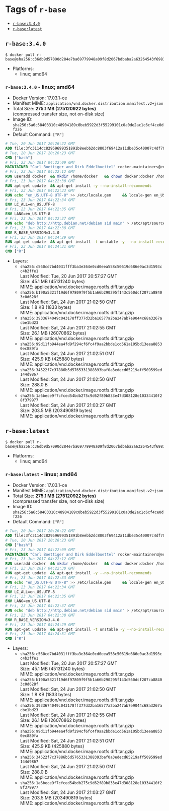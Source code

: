 <!-- THIS FILE IS GENERATED VIA './update-remote.sh' -->

# Tags of `r-base`

-	[`r-base:3.4.0`](#r-base340)
-	[`r-base:latest`](#r-baselatest)

## `r-base:3.4.0`

```console
$ docker pull r-base@sha256:c36db9d57090d284e7ba69779948a09f8d2067bdbaba2a63264543f6981d0968
```

-	Platforms:
	-	linux; amd64

### `r-base:3.4.0` - linux; amd64

-	Docker Version: 17.03.1-ce
-	Manifest MIME: `application/vnd.docker.distribution.manifest.v2+json`
-	Total Size: **275.1 MB (275120922 bytes)**  
	(compressed transfer size, not on-disk size)
-	Image ID: `sha256:5a6c58403310c48904189c0beb5922d3f55299101c0a0de2ac1c6cf4ce0df226`
-	Default Command: `["R"]`

```dockerfile
# Tue, 20 Jun 2017 20:26:22 GMT
ADD file:3fc3114dc82959699351891b8eebb2dc8803f69412a11dbe35c40007c4df70be in / 
# Tue, 20 Jun 2017 20:26:23 GMT
CMD ["bash"]
# Fri, 23 Jun 2017 04:22:09 GMT
MAINTAINER "Carl Boettiger and Dirk Eddelbuettel" rocker-maintainers@eddelbuettel.com
# Fri, 23 Jun 2017 04:22:12 GMT
RUN useradd docker 	&& mkdir /home/docker 	&& chown docker:docker /home/docker 	&& addgroup docker staff
# Fri, 23 Jun 2017 04:22:30 GMT
RUN apt-get update 	&& apt-get install -y --no-install-recommends 		ed 		less 		locales 		vim-tiny 		wget 		ca-certificates 		fonts-texgyre 	&& rm -rf /var/lib/apt/lists/*
# Fri, 23 Jun 2017 04:22:33 GMT
RUN echo "en_US.UTF-8 UTF-8" >> /etc/locale.gen 	&& locale-gen en_US.utf8 	&& /usr/sbin/update-locale LANG=en_US.UTF-8
# Fri, 23 Jun 2017 04:22:34 GMT
ENV LC_ALL=en_US.UTF-8
# Fri, 23 Jun 2017 04:22:35 GMT
ENV LANG=en_US.UTF-8
# Fri, 23 Jun 2017 04:22:37 GMT
RUN echo "deb http://http.debian.net/debian sid main" > /etc/apt/sources.list.d/debian-unstable.list 	&& echo 'APT::Default-Release "testing";' > /etc/apt/apt.conf.d/default
# Fri, 23 Jun 2017 04:22:38 GMT
ENV R_BASE_VERSION=3.4.0
# Fri, 23 Jun 2017 04:24:29 GMT
RUN apt-get update 	&& apt-get install -t unstable -y --no-install-recommends 		littler                 r-cran-littler 		r-base=${R_BASE_VERSION}* 		r-base-dev=${R_BASE_VERSION}* 		r-recommended=${R_BASE_VERSION}*         && echo 'options(repos = c(CRAN = "https://cran.rstudio.com/"), download.file.method = "libcurl")' >> /etc/R/Rprofile.site         && echo 'source("/etc/R/Rprofile.site")' >> /etc/littler.r 	&& ln -s /usr/share/doc/littler/examples/install.r /usr/local/bin/install.r 	&& ln -s /usr/share/doc/littler/examples/install2.r /usr/local/bin/install2.r 	&& ln -s /usr/share/doc/littler/examples/installGithub.r /usr/local/bin/installGithub.r 	&& ln -s /usr/share/doc/littler/examples/testInstalled.r /usr/local/bin/testInstalled.r 	&& install.r docopt 	&& rm -rf /tmp/downloaded_packages/ /tmp/*.rds 	&& rm -rf /var/lib/apt/lists/*
# Fri, 23 Jun 2017 04:24:31 GMT
CMD ["R"]
```

-	Layers:
	-	`sha256:c560cd7bd4031fff3ba3e364e0cd0eea558c50619d686e0ac3d1593cc4b2ffe1`  
		Last Modified: Tue, 20 Jun 2017 20:57:27 GMT  
		Size: 45.1 MB (45131240 bytes)  
		MIME: application/vnd.docker.image.rootfs.diff.tar.gzip
	-	`sha256:b190a5321f19d6f97809f9f5b1a66b290295f143c560dcf207ca88403c0d628f`  
		Last Modified: Sat, 24 Jun 2017 21:02:50 GMT  
		Size: 1.8 KB (1833 bytes)  
		MIME: application/vnd.docker.image.rootfs.diff.tar.gzip
	-	`sha256:3933674049c043178ff377d32ba16577a2ba247ab7e9044c68a3267acbe1bd23`  
		Last Modified: Sat, 24 Jun 2017 21:02:55 GMT  
		Size: 26.1 MB (26070862 bytes)  
		MIME: application/vnd.docker.image.rootfs.diff.tar.gzip
	-	`sha256:99d11fb944ea4fd9f294cf6fc4f9aa2bbde1cd561a105bd13eea88530ec889fa`  
		Last Modified: Sat, 24 Jun 2017 21:02:51 GMT  
		Size: 425.9 KB (425880 bytes)  
		MIME: application/vnd.docker.image.rootfs.diff.tar.gzip
	-	`sha256:34522f7c37886b5d5765331388393baf0a3edecd65219aff509599ed144d9867`  
		Last Modified: Sat, 24 Jun 2017 21:02:50 GMT  
		Size: 288.0 B  
		MIME: application/vnd.docker.image.rootfs.diff.tar.gzip
	-	`sha256:1a6bece9f7cfced54bdb275c9d62f89b833e47d308128e10334410f28f379977`  
		Last Modified: Sat, 24 Jun 2017 21:03:27 GMT  
		Size: 203.5 MB (203490819 bytes)  
		MIME: application/vnd.docker.image.rootfs.diff.tar.gzip

## `r-base:latest`

```console
$ docker pull r-base@sha256:c36db9d57090d284e7ba69779948a09f8d2067bdbaba2a63264543f6981d0968
```

-	Platforms:
	-	linux; amd64

### `r-base:latest` - linux; amd64

-	Docker Version: 17.03.1-ce
-	Manifest MIME: `application/vnd.docker.distribution.manifest.v2+json`
-	Total Size: **275.1 MB (275120922 bytes)**  
	(compressed transfer size, not on-disk size)
-	Image ID: `sha256:5a6c58403310c48904189c0beb5922d3f55299101c0a0de2ac1c6cf4ce0df226`
-	Default Command: `["R"]`

```dockerfile
# Tue, 20 Jun 2017 20:26:22 GMT
ADD file:3fc3114dc82959699351891b8eebb2dc8803f69412a11dbe35c40007c4df70be in / 
# Tue, 20 Jun 2017 20:26:23 GMT
CMD ["bash"]
# Fri, 23 Jun 2017 04:22:09 GMT
MAINTAINER "Carl Boettiger and Dirk Eddelbuettel" rocker-maintainers@eddelbuettel.com
# Fri, 23 Jun 2017 04:22:12 GMT
RUN useradd docker 	&& mkdir /home/docker 	&& chown docker:docker /home/docker 	&& addgroup docker staff
# Fri, 23 Jun 2017 04:22:30 GMT
RUN apt-get update 	&& apt-get install -y --no-install-recommends 		ed 		less 		locales 		vim-tiny 		wget 		ca-certificates 		fonts-texgyre 	&& rm -rf /var/lib/apt/lists/*
# Fri, 23 Jun 2017 04:22:33 GMT
RUN echo "en_US.UTF-8 UTF-8" >> /etc/locale.gen 	&& locale-gen en_US.utf8 	&& /usr/sbin/update-locale LANG=en_US.UTF-8
# Fri, 23 Jun 2017 04:22:34 GMT
ENV LC_ALL=en_US.UTF-8
# Fri, 23 Jun 2017 04:22:35 GMT
ENV LANG=en_US.UTF-8
# Fri, 23 Jun 2017 04:22:37 GMT
RUN echo "deb http://http.debian.net/debian sid main" > /etc/apt/sources.list.d/debian-unstable.list 	&& echo 'APT::Default-Release "testing";' > /etc/apt/apt.conf.d/default
# Fri, 23 Jun 2017 04:22:38 GMT
ENV R_BASE_VERSION=3.4.0
# Fri, 23 Jun 2017 04:24:29 GMT
RUN apt-get update 	&& apt-get install -t unstable -y --no-install-recommends 		littler                 r-cran-littler 		r-base=${R_BASE_VERSION}* 		r-base-dev=${R_BASE_VERSION}* 		r-recommended=${R_BASE_VERSION}*         && echo 'options(repos = c(CRAN = "https://cran.rstudio.com/"), download.file.method = "libcurl")' >> /etc/R/Rprofile.site         && echo 'source("/etc/R/Rprofile.site")' >> /etc/littler.r 	&& ln -s /usr/share/doc/littler/examples/install.r /usr/local/bin/install.r 	&& ln -s /usr/share/doc/littler/examples/install2.r /usr/local/bin/install2.r 	&& ln -s /usr/share/doc/littler/examples/installGithub.r /usr/local/bin/installGithub.r 	&& ln -s /usr/share/doc/littler/examples/testInstalled.r /usr/local/bin/testInstalled.r 	&& install.r docopt 	&& rm -rf /tmp/downloaded_packages/ /tmp/*.rds 	&& rm -rf /var/lib/apt/lists/*
# Fri, 23 Jun 2017 04:24:31 GMT
CMD ["R"]
```

-	Layers:
	-	`sha256:c560cd7bd4031fff3ba3e364e0cd0eea558c50619d686e0ac3d1593cc4b2ffe1`  
		Last Modified: Tue, 20 Jun 2017 20:57:27 GMT  
		Size: 45.1 MB (45131240 bytes)  
		MIME: application/vnd.docker.image.rootfs.diff.tar.gzip
	-	`sha256:b190a5321f19d6f97809f9f5b1a66b290295f143c560dcf207ca88403c0d628f`  
		Last Modified: Sat, 24 Jun 2017 21:02:50 GMT  
		Size: 1.8 KB (1833 bytes)  
		MIME: application/vnd.docker.image.rootfs.diff.tar.gzip
	-	`sha256:3933674049c043178ff377d32ba16577a2ba247ab7e9044c68a3267acbe1bd23`  
		Last Modified: Sat, 24 Jun 2017 21:02:55 GMT  
		Size: 26.1 MB (26070862 bytes)  
		MIME: application/vnd.docker.image.rootfs.diff.tar.gzip
	-	`sha256:99d11fb944ea4fd9f294cf6fc4f9aa2bbde1cd561a105bd13eea88530ec889fa`  
		Last Modified: Sat, 24 Jun 2017 21:02:51 GMT  
		Size: 425.9 KB (425880 bytes)  
		MIME: application/vnd.docker.image.rootfs.diff.tar.gzip
	-	`sha256:34522f7c37886b5d5765331388393baf0a3edecd65219aff509599ed144d9867`  
		Last Modified: Sat, 24 Jun 2017 21:02:50 GMT  
		Size: 288.0 B  
		MIME: application/vnd.docker.image.rootfs.diff.tar.gzip
	-	`sha256:1a6bece9f7cfced54bdb275c9d62f89b833e47d308128e10334410f28f379977`  
		Last Modified: Sat, 24 Jun 2017 21:03:27 GMT  
		Size: 203.5 MB (203490819 bytes)  
		MIME: application/vnd.docker.image.rootfs.diff.tar.gzip
